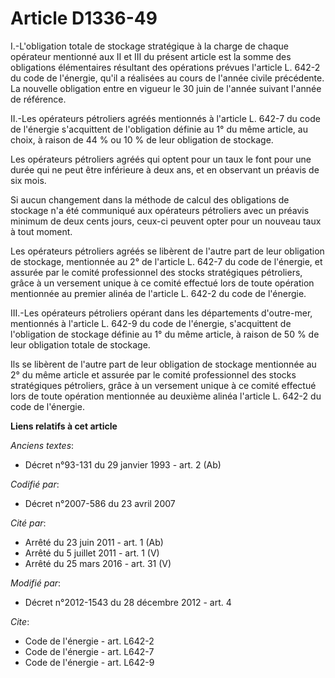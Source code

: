 # Article D1336-49

I.-L'obligation totale de stockage stratégique à la charge de chaque opérateur mentionné aux II et III du présent article est
la somme des obligations élémentaires résultant des opérations prévues l'article L. 642-2 du code de l'énergie, qu'il a
réalisées au cours de l'année civile précédente. La nouvelle obligation entre en vigueur le 30 juin de l'année suivant
l'année de référence. 

II.-Les opérateurs pétroliers agréés mentionnés à l'article L. 642-7 du code de l'énergie s'acquittent de l'obligation
définie au 1° du même article, au choix, à raison de 44 % ou 10 % de leur obligation de stockage. 

Les opérateurs pétroliers agréés qui optent pour un taux le font pour une durée qui ne peut être inférieure à deux ans, et en
observant un préavis de six mois. 

Si aucun changement dans la méthode de calcul des obligations de stockage n'a été communiqué aux opérateurs pétroliers avec
un préavis minimum de deux cents jours, ceux-ci peuvent opter pour un nouveau taux à tout moment. 

Les opérateurs pétroliers agréés se libèrent de l'autre part de leur obligation de stockage, mentionnée au 2° de l'article L.
642-7 du code de l'énergie, et assurée par le comité professionnel des stocks stratégiques pétroliers, grâce à un versement
unique à ce comité effectué lors de toute opération mentionnée au premier alinéa de l'article L. 642-2 du code de l'énergie. 

III.-Les opérateurs pétroliers opérant dans les départements d'outre-mer, mentionnés à l'article L. 642-9 du code de
l'énergie, s'acquittent de l'obligation de stockage définie au 1° du même article, à raison de 50 % de leur obligation totale
de stockage. 

Ils se libèrent de l'autre part de leur obligation de stockage mentionnée au 2° du même article et assurée par le comité
professionnel des stocks stratégiques pétroliers, grâce à un versement unique à ce comité effectué lors de toute opération
mentionnée au deuxième alinéa l'article L. 642-2 du code de l'énergie.

**Liens relatifs à cet article**

_Anciens textes_:

  - Décret n°93-131 du 29 janvier 1993 - art. 2 (Ab)

_Codifié par_:

  - Décret n°2007-586 du 23 avril 2007

_Cité par_:

  - Arrêté du 23 juin 2011 - art. 1 (Ab)
  - Arrêté du 5 juillet 2011 - art. 1 (V)
  - Arrêté du 25 mars 2016 - art. 31 (V)

_Modifié par_:

  - Décret n°2012-1543 du 28 décembre 2012 - art. 4

_Cite_:

  - Code de l'énergie - art. L642-2
  - Code de l'énergie - art. L642-7
  - Code de l'énergie - art. L642-9
